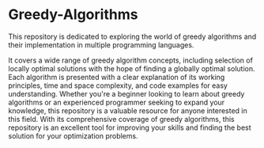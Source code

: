 # Greedy-Algorithms
This repository is dedicated to exploring the world of greedy algorithms and their implementation in multiple programming languages.

It covers a wide range of greedy algorithm concepts, including selection of locally optimal solutions with the hope of finding a globally optimal solution. Each algorithm is presented with a clear explanation of its working principles, time and space complexity, and code examples for easy understanding. Whether you're a beginner looking to learn about greedy algorithms or an experienced programmer seeking to expand your knowledge, this repository is a valuable resource for anyone interested in this field. With its comprehensive coverage of greedy algorithms, this repository is an excellent tool for improving your skills and finding the best solution for your optimization problems.
